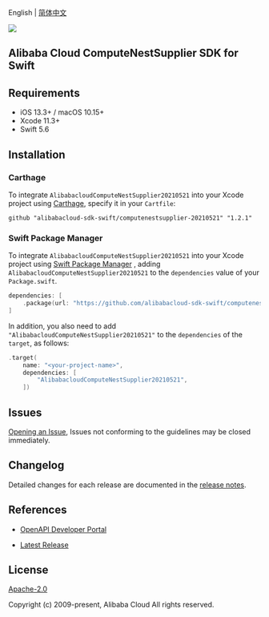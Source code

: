 English | [简体中文](README-CN.md)

![](https://aliyunsdk-pages.alicdn.com/icons/AlibabaCloud.svg)

## Alibaba Cloud ComputeNestSupplier SDK for Swift

## Requirements

- iOS 13.3+ / macOS 10.15+
- Xcode 11.3+
- Swift 5.6

## Installation

### Carthage

To integrate `AlibabacloudComputeNestSupplier20210521` into your Xcode project using [Carthage](https://github.com/Carthage/Carthage), specify it in your `Cartfile`:

```ogdl
github "alibabacloud-sdk-swift/computenestsupplier-20210521" "1.2.1"
```

### Swift Package Manager

To integrate `AlibabacloudComputeNestSupplier20210521` into your Xcode project using [Swift Package Manager](https://swift.org/package-manager/) , adding `AlibabacloudComputeNestSupplier20210521` to the `dependencies` value of your `Package.swift`.

```swift
dependencies: [
    .package(url: "https://github.com/alibabacloud-sdk-swift/computenestsupplier-20210521.git", from: "1.2.1")
]
```

In addition, you also need to add `"AlibabacloudComputeNestSupplier20210521"` to the `dependencies` of the `target`, as follows:

```swift
.target(
    name: "<your-project-name>",
    dependencies: [
        "AlibabacloudComputeNestSupplier20210521",
    ])
```

## Issues

[Opening an Issue](https://github.com/alibabacloud-sdk-swift/computenestsupplier-20210521/issues/new), Issues not conforming to the guidelines may be closed immediately.

## Changelog

Detailed changes for each release are documented in the [release notes](./ChangeLog.txt).

## References

* [OpenAPI Developer Portal](https://next.api.alibabacloud.com/home)
- [Latest Release](https://github.com/alibabacloud-sdk-swift/computenestsupplier-20210521)

## License

[Apache-2.0](http://www.apache.org/licenses/LICENSE-2.0)

Copyright (c) 2009-present, Alibaba Cloud All rights reserved.
